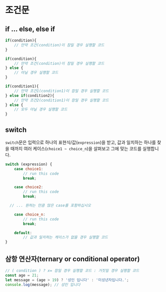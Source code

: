 # 조건문

## if ... else, else if

```js
if(condition){
    // 만약 조건(condition)이 참일 경우 실행할 코드
}

if(condition){
    // 만약 조건(condition)이 참일 경우 실행할 코드
} else {
    // 아닐 경우 실행할 코드
}

if(condition1){
    // 만약 조건1(condition1)이 참일 경우 실행할 코드
} else if(condition2){
    // 만약 조건2(condition1)이 참일 경우 실행할 코드
} else {
    // 모두 아닐 경우 실행할 코드
}
```

## switch

`switch`문은 입력으로 하나의 표현식/값(`expression`)을 받고, 값과 일치하는 하나를 찾을 때까지 여러 케이스(`choice1 ~ choice_n`)을 살펴보고 그에 맞는 코드를 실행합니다.

```js
switch (expression) {
    case choice1:
        // run this code
        break;

    case choice2:
        // run this code
        break;

  // ... 원하는 만큼 많은 case를 포함하십시오

    case choice_n:
        // run this code
        break;

    default:
        // 값과 일치하는 케이스가 없을 경우 실행할 코드
}
```

## 삼항 연산자(ternary or conditional operator)

```js
// ( condition ) ? x= 참일 경우 실행할 코드 : 거짓일 경우 실행할 코드
const age = 21;
let message = (age > 19) ? '성인 입니다' : '미성년자입니다.';
console.log(message); // 성인 입니다
```
